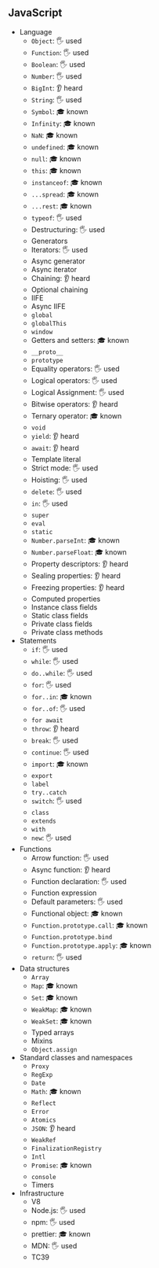 ## JavaScript

- Language
  - `Object`: 🖐️ used
  - `Function`: 🖐️ used
  - `Boolean`: 🖐️ used
  - `Number`: 🖐️ used
  - `BigInt`: 👂 heard
  - `String`: 🖐️ used
  - `Symbol`: 🎓 known
  - `Infinity`: 🎓 known
  - `NaN`: 🎓 known
  - `undefined`: 🎓 known
  - `null`: 🎓 known
  - `this`: 🎓 known
  - `instanceof`: 🎓 known
  - `...spread`: 🎓 known
  - `...rest`: 🎓 known
  - `typeof`: 🖐️ used
  - Destructuring: 🖐️ used
  - Generators
  - Iterators: 🖐️ used
  - Async generator
  - Async iterator
  - Chaining: 👂 heard
  - Optional chaining
  - IIFE
  - Async IIFE
  - `global`
  - `globalThis`
  - `window`
  - Getters and setters: 🎓 known
  - `__proto__`
  - `prototype`
  - Equality operators: 🖐️ used
  - Logical operators: 🖐️ used
  - Logical Assignment: 🖐️ used
  - Bitwise operators: 👂 heard
  - Ternary operator: 🎓 known
  - `void`
  - `yield`: 👂 heard
  - `await`: 👂 heard
  - Template literal
  - Strict mode: 🖐️ used
  - Hoisting: 🖐️ used
  - `delete`: 🖐️ used
  - `in`: 🖐️ used
  - `super`
  - `eval`
  - `static`
  - `Number.parseInt`: 🎓 known
  - `Number.parseFloat`: 🎓 known
  - Property descriptors: 👂 heard
  - Sealing properties: 👂 heard
  - Freezing properties: 👂 heard
  - Computed properties
  - Instance class fields
  - Static class fields
  - Private class fields
  - Private class methods
- Statements
  - `if`: 🖐️ used
  - `while`: 🖐️ used
  - `do..while`: 🖐️ used
  - `for`: 🖐️ used
  - `for..in`: 🎓 known
  - `for..of`: 🖐️ used
  - `for await`
  - `throw`: 👂 heard
  - `break`: 🖐️ used
  - `continue`: 🖐️ used
  - `import`: 🎓 known
  - `export`
  - `label`
  - `try..catch`
  - `switch`: 🖐️ used
  - `class`
  - `extends`
  - `with`
  - `new`: 🖐️ used
- Functions
  - Arrow function: 🖐️ used
  - Async function: 👂 heard
  - Function declaration: 🖐️ used
  - Function expression
  - Default parameters: 🖐️ used
  - Functional object: 🎓 known
  - `Function.prototype.call`: 🎓 known
  - `Function.prototype.bind`
  - `Function.prototype.apply`: 🎓 known
  - `return`: 🖐️ used
- Data structures
  - `Array`
  - `Map`: 🎓 known
  - `Set`: 🎓 known
  - `WeakMap`: 🎓 known
  - `WeakSet`: 🎓 known
  - Typed arrays
  - Mixins
  - `Object.assign`
- Standard classes and namespaces
  - `Proxy`
  - `RegExp`
  - `Date`
  - `Math`: 🎓 known
  - `Reflect`
  - `Error`
  - `Atomics`
  - `JSON`: 👂 heard
  - `WeakRef`
  - `FinalizationRegistry`
  - `Intl`
  - `Promise`: 🎓 known
  - `console`
  - Timers
- Infrastructure
  - V8
  - Node.js: 🖐️ used
  - npm: 🖐️ used
  - prettier: 🎓 known
  - MDN: 🖐️ used
  - TC39
